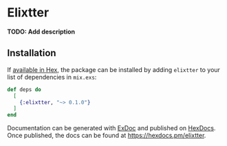 # Elixtter

**TODO: Add description**

## Installation

If [available in Hex](https://hex.pm/docs/publish), the package can be installed
by adding `elixtter` to your list of dependencies in `mix.exs`:

```elixir
def deps do
  [
    {:elixtter, "~> 0.1.0"}
  ]
end
```

Documentation can be generated with [ExDoc](https://github.com/elixir-lang/ex_doc)
and published on [HexDocs](https://hexdocs.pm). Once published, the docs can
be found at <https://hexdocs.pm/elixtter>.

